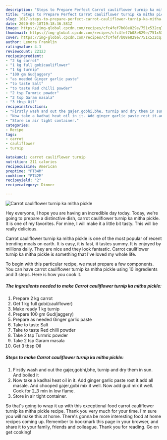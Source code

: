 ```yaml
---
description: "Steps to Prepare Perfect Carrot cauliflower turnip ka mitha pickle"
title: "Steps to Prepare Perfect Carrot cauliflower turnip ka mitha pickle"
slug: 1017-steps-to-prepare-perfect-carrot-cauliflower-turnip-ka-mitha-pickle
date: 2020-09-18T19:18:36.581Z
image: https://img-global.cpcdn.com/recipes/cfc4fef7b08e829e/751x532cq70/carrot-cauliflower-turnip-ka-mitha-pickle-recipe-main-photo.jpg
thumbnail: https://img-global.cpcdn.com/recipes/cfc4fef7b08e829e/751x532cq70/carrot-cauliflower-turnip-ka-mitha-pickle-recipe-main-photo.jpg
cover: https://img-global.cpcdn.com/recipes/cfc4fef7b08e829e/751x532cq70/carrot-cauliflower-turnip-ka-mitha-pickle-recipe-main-photo.jpg
author: Lenora Franklin
ratingvalue: 4.1
reviewcount: 22123
recipeingredient:
- "2 kg carrot"
- "1 kg full gobicauliflower"
- "1 kg turnip"
- "100 gm Gudjaggery"
- "as needed Ginger garlic paste"
- "to taste Salt"
- "to taste Red chilli powder"
- "2 tsp Turmric powder"
- "2 tsp Garam masala"
- "3 tbsp Oil"
recipeinstructions:
- "Firstly wash and out the gajer,gobhi,bhe, turnip and dry them in sun. And boiled it"
- "Now take a kadhai heat oil in it. Add ginger garlic paste rost it.add all masale. And chooped gajer,gobi mix it well. Now add gud mix it well. Cook for 2_3 min in low flame."
- "Store in air tight container."
categories:
- Recipe
tags:
- carrot
- cauliflower
- turnip

katakunci: carrot cauliflower turnip 
nutrition: 211 calories
recipecuisine: American
preptime: "PT34M"
cooktime: "PT42M"
recipeyield: "2"
recipecategory: Dinner

---
```



![Carrot cauliflower turnip ka mitha pickle](https://img-global.cpcdn.com/recipes/cfc4fef7b08e829e/751x532cq70/carrot-cauliflower-turnip-ka-mitha-pickle-recipe-main-photo.jpg)

Hey everyone, I hope you are having an incredible day today. Today, we're going to prepare a distinctive dish, carrot cauliflower turnip ka mitha pickle. It is one of my favorites. For mine, I will make it a little bit tasty. This will be really delicious.

Carrot cauliflower turnip ka mitha pickle is one of the most popular of recent trending meals on earth. It is easy, it is fast, it tastes yummy. It is enjoyed by millions daily. They are nice and they look fantastic. Carrot cauliflower turnip ka mitha pickle is something that I've loved my whole life.




To begin with this particular recipe, we must prepare a few components. You can have carrot cauliflower turnip ka mitha pickle using 10 ingredients and 3 steps. Here is how you cook it.

<!--inarticleads1-->

##### The ingredients needed to make Carrot cauliflower turnip ka mitha pickle:

1. Prepare 2 kg carrot
1. Get 1 kg full gobi(cauliflower)
1. Make ready 1 kg turnip
1. Prepare 100 gm Gud(jaggery)
1. Prepare as needed Ginger garlic paste
1. Take to taste Salt
1. Take to taste Red chilli powder
1. Take 2 tsp Turmric powder
1. Take 2 tsp Garam masala
1. Get 3 tbsp Oil




<!--inarticleads2-->

##### Steps to make Carrot cauliflower turnip ka mitha pickle:

1. Firstly wash and out the gajer,gobhi,bhe, turnip and dry them in sun. And boiled it
1. Now take a kadhai heat oil in it. Add ginger garlic paste rost it.add all masale. And chooped gajer,gobi mix it well. Now add gud mix it well. Cook for 2_3 min in low flame.
1. Store in air tight container.




So that's going to wrap it up with this exceptional food carrot cauliflower turnip ka mitha pickle recipe. Thank you very much for your time. I'm sure you will make this at home. There's gonna be more interesting food at home recipes coming up. Remember to bookmark this page in your browser, and share it to your family, friends and colleague. Thank you for reading. Go on get cooking!
